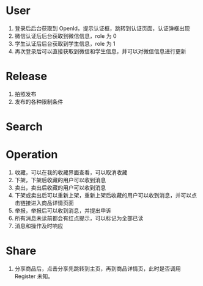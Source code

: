 # User

1. 登录后后台获取到 OpenId，提示认证框，跳转到认证页面，认证弹框出现
2. 微信认证后后台获取到微信信息，role 为 0
3. 学生认证后后台获取到学生信息，role 为 1
4. 再次登录后可以直接获取到微信和学生信息，并可以对微信信息进行更新

# Release

1. 拍照发布
2. 发布的各种限制条件

# Search

# Operation

1. 收藏，可以在我的收藏界面查看，可以取消收藏
2. 下架，下架后收藏的用户可以收到消息
3. 卖出，卖出后收藏的用户可以收到消息
4. 下架或卖出后可以重新上架，重新上架后收藏的用户可以收到消息，并可以点击链接进入商品详情页面
5. 举报，举报后可以收到消息，并提出申诉
6. 所有消息未读前都会有红点提示，可以标记为全部已读
7. 消息和操作及时响应

# Share

1. 分享商品后，点击分享先跳转到主页，再到商品详情页，此时是否调用 Register 未知。